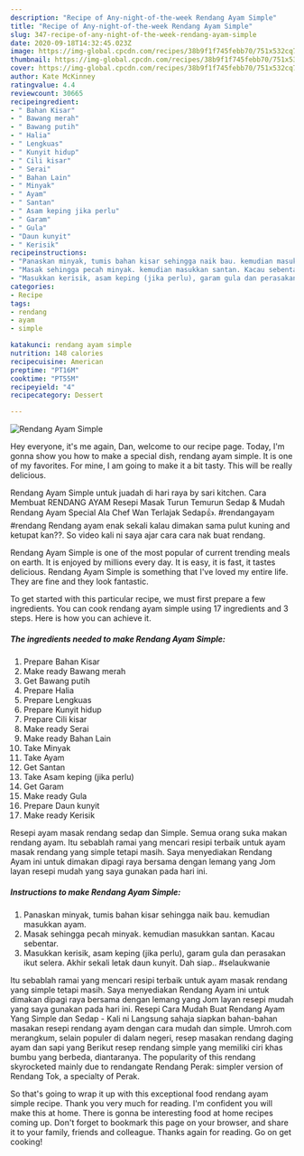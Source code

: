 ```yaml
---
description: "Recipe of Any-night-of-the-week Rendang Ayam Simple"
title: "Recipe of Any-night-of-the-week Rendang Ayam Simple"
slug: 347-recipe-of-any-night-of-the-week-rendang-ayam-simple
date: 2020-09-18T14:32:45.023Z
image: https://img-global.cpcdn.com/recipes/38b9f1f745febb70/751x532cq70/rendang-ayam-simple-resipi-foto-utama.jpg
thumbnail: https://img-global.cpcdn.com/recipes/38b9f1f745febb70/751x532cq70/rendang-ayam-simple-resipi-foto-utama.jpg
cover: https://img-global.cpcdn.com/recipes/38b9f1f745febb70/751x532cq70/rendang-ayam-simple-resipi-foto-utama.jpg
author: Kate McKinney
ratingvalue: 4.4
reviewcount: 30665
recipeingredient:
- " Bahan Kisar"
- " Bawang merah"
- " Bawang putih"
- " Halia"
- " Lengkuas"
- " Kunyit hidup"
- " Cili kisar"
- " Serai"
- " Bahan Lain"
- " Minyak"
- " Ayam"
- " Santan"
- " Asam keping jika perlu"
- " Garam"
- " Gula"
- "Daun kunyit"
- " Kerisik"
recipeinstructions:
- "Panaskan minyak, tumis bahan kisar sehingga naik bau. kemudian masukkan ayam."
- "Masak sehingga pecah minyak. kemudian masukkan santan. Kacau sebentar."
- "Masukkan kerisik, asam keping (jika perlu), garam gula dan perasakan ikut selera. Akhir sekali letak daun kunyit. Dah siap.. #selaukwanie"
categories:
- Recipe
tags:
- rendang
- ayam
- simple

katakunci: rendang ayam simple 
nutrition: 148 calories
recipecuisine: American
preptime: "PT16M"
cooktime: "PT55M"
recipeyield: "4"
recipecategory: Dessert

---
```



![Rendang Ayam Simple](https://img-global.cpcdn.com/recipes/38b9f1f745febb70/751x532cq70/rendang-ayam-simple-resipi-foto-utama.jpg)

Hey everyone, it's me again, Dan, welcome to our recipe page. Today, I'm gonna show you how to make a special dish, rendang ayam simple. It is one of my favorites. For mine, I am going to make it a bit tasty. This will be really delicious.

Rendang Ayam Simple untuk juadah di hari raya by sari kitchen. Cara Membuat RENDANG AYAM Resepi Masak Turun Temurun Sedap &amp; Mudah Rendang Ayam Special Ala Chef Wan Terlajak Sedap👍. #rendangayam #rendang Rendang ayam enak sekali kalau dimakan sama pulut kuning and ketupat kan??. So video kali ni saya ajar cara cara nak buat rendang.

Rendang Ayam Simple is one of the most popular of current trending meals on earth. It is enjoyed by millions every day. It is easy, it is fast, it tastes delicious. Rendang Ayam Simple is something that I've loved my entire life. They are fine and they look fantastic.


To get started with this particular recipe, we must first prepare a few ingredients. You can cook rendang ayam simple using 17 ingredients and 3 steps. Here is how you can achieve it.

<!--inarticleads1-->

##### The ingredients needed to make Rendang Ayam Simple:

1. Prepare  Bahan Kisar
1. Make ready  Bawang merah
1. Get  Bawang putih
1. Prepare  Halia
1. Prepare  Lengkuas
1. Prepare  Kunyit hidup
1. Prepare  Cili kisar
1. Make ready  Serai
1. Make ready  Bahan Lain
1. Take  Minyak
1. Take  Ayam
1. Get  Santan
1. Take  Asam keping (jika perlu)
1. Get  Garam
1. Make ready  Gula
1. Prepare Daun kunyit
1. Make ready  Kerisik


Resepi ayam masak rendang sedap dan Simple. Semua orang suka makan rendang ayam. Itu sebablah ramai yang mencari resipi terbaik untuk ayam masak rendang yang simple tetapi masih. Saya menyediakan Rendang Ayam ini untuk dimakan dipagi raya bersama dengan lemang yang Jom layan resepi mudah yang saya gunakan pada hari ini. 

<!--inarticleads2-->

##### Instructions to make Rendang Ayam Simple:

1. Panaskan minyak, tumis bahan kisar sehingga naik bau. kemudian masukkan ayam.
1. Masak sehingga pecah minyak. kemudian masukkan santan. Kacau sebentar.
1. Masukkan kerisik, asam keping (jika perlu), garam gula dan perasakan ikut selera. Akhir sekali letak daun kunyit. Dah siap.. #selaukwanie


Itu sebablah ramai yang mencari resipi terbaik untuk ayam masak rendang yang simple tetapi masih. Saya menyediakan Rendang Ayam ini untuk dimakan dipagi raya bersama dengan lemang yang Jom layan resepi mudah yang saya gunakan pada hari ini. Resepi Cara Mudah Buat Rendang Ayam Yang Simple dan Sedap - Kali ni Langsung sahaja siapkan bahan-bahan masakan resepi rendang ayam dengan cara mudah dan simple. Umroh.com merangkum, selain populer di dalam negeri, resep masakan rendang daging ayam dan sapi yang Berikut resep rendang simple yang memiliki ciri khas bumbu yang berbeda, diantaranya. The popularity of this rendang skyrocketed mainly due to rendangate Rendang Perak: simpler version of Rendang Tok, a specialty of Perak. 

So that's going to wrap it up with this exceptional food rendang ayam simple recipe. Thank you very much for reading. I'm confident you will make this at home. There is gonna be interesting food at home recipes coming up. Don't forget to bookmark this page on your browser, and share it to your family, friends and colleague. Thanks again for reading. Go on get cooking!
